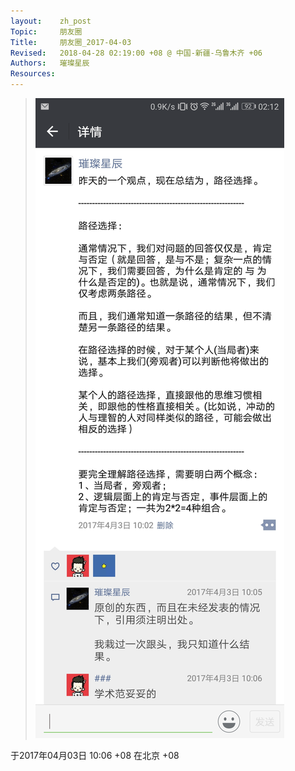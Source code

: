 ```yaml
---
layout:    zh_post
Topic:     朋友圈
Title:     朋友圈_2017-04-03
Revised:   2018-04-28 02:19:00 +08 @ 中国-新疆-乌鲁木齐 +06
Authors:   璀璨星辰
Resources:
---
```


> ![max-width: 360px;](figures/2017-04-03T10-06-00+08.svg)

于2017年04月03日 10:06 +08 在北京 +08
